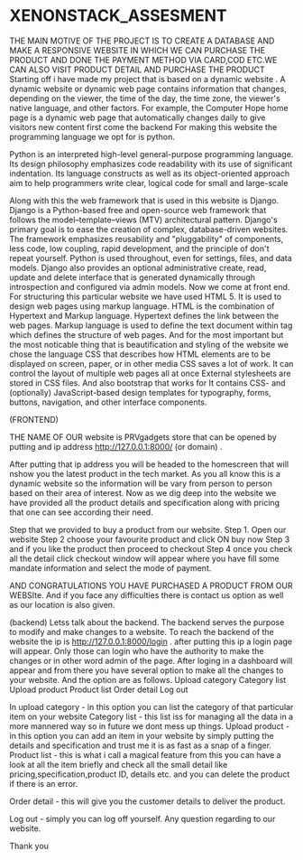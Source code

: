 # XENONSTACK_ASSESMENT
THE MAIN MOTIVE OF THE PROJECT IS TO CREATE A DATABASE AND MAKE A RESPONSIVE WEBSITE IN WHICH WE CAN PURCHASE THE PRODUCT AND DONE THE PAYMENT METHOD VIA CARD,COD ETC.WE CAN ALSO VISIT PRODUCT DETAIL AND PURCHASE THE PRODUCT
Starting off i have made my project that is based on a dynamic website .  A dynamic website or dynamic web page contains information that changes, depending on the viewer, the time of the day, the time zone, the viewer's native language, and other factors. For example, the Computer Hope home page is a dynamic web page that automatically changes daily to give visitors new content  first come the backend 
For making this website the programming language we opt for is python.


Python is an interpreted high-level general-purpose programming language. Its design philosophy emphasizes code readability with its use of significant indentation. Its language constructs as well as its object-oriented approach aim to help programmers write clear, logical code for small and large-scale

Along with this the web framework that is used in this website is Django. Django is a Python-based free and open-source web framework that follows the model–template–views (MTV) architectural pattern.
Django's primary goal is to ease the creation of complex, database-driven websites. The framework emphasizes reusability and "pluggability" of components, less code, low coupling, rapid development, and the principle of don't repeat yourself. Python is used throughout, even for settings, files, and data models. Django also provides an optional administrative create, read, update and delete interface that is generated dynamically through introspection and configured via admin models. 
Now we come at front end. 
For structuring this particular website we have used HTML 5. It is used to design web pages using markup language. HTML is the combination of Hypertext and Markup language. Hypertext defines the link between the web pages. Markup language is used to define the text document within tag which defines the structure of web pages.
 And for the most important but the most noticable thing that is beautification and styling of the website we chose the language CSS  that  describes how HTML elements are to be displayed on screen, paper, or in other media CSS saves a lot of work. It can control the layout of multiple web pages all at once External stylesheets are stored in CSS files. And also bootstrap that works for It contains CSS- and (optionally) JavaScript-based design templates for typography, forms, buttons, navigation, and other interface components.
 
 
 
(FRONTEND)
 
THE NAME OF OUR website is PRVgadgets store that can be opened by putting and ip address http://127.0.0.1:8000/  (or domain) . 
 
After putting that ip address you will be headed to the homescreen that will nshow you the latest product in the tech market. As you all know this is a dynamic website so the information will be vary from person to person based on their area of interest. Now as we dig deep into the website we have provided all the product details and specification along with pricing  that one can see according their need. 
 
Step that we provided to buy a product from our website. 
Step 1. Open our website 
Step 2  choose your favourite product and click ON buy now
Step 3 and if you like the product then proceed to checkout 
Step 4  once you check all the detail click checkout window will appear where you have fill some mandate information and select the mode of payment.
 
AND CONGRATULATIONS YOU HAVE PURCHASED A PRODUCT FROM OUR WEBSIte.  And if you face any difficulties there is contact us option as well as our location is also given.
 
(backend)
Letss talk about the backend. The backend serves the purpose to modify and make changes to a website.
To reach the backend of the website the ip is http://127.0.0.1:8000/login . after putting this ip a login page will appear. Only those can login who have the authority to make the changes or in other word admin of the page. After loging in a dashboard will appear and from there you have several option to make all the changes to your website. And the option are as follows. 
Upload category 
Category list
Upload product 
Product list
Order detail
Log out 
 
In upload category -  in this option you can list the category of that particular item on your website 
Category list - this list iss for managing all the data in a more mannered way so in future we dont mess up things.
Upload product - in this option you can add an item in your website by simply putting the details and specification and trust me it is as fast as a snap of a finger.
Product list - this is what i call a magical feature from this you can have a look at all the item briefly and check all the small detail like pricing,specification,product ID, details etc. and you can delete the product if there is an error.
 
Order detail - this will give you the customer details to deliver the product.  
 
Log out - simply you can log off yourself. 
Any question regarding to our website. 
 
 
 
Thank you
